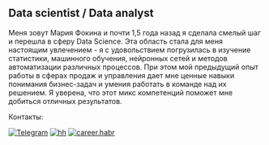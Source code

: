 ## Data scientist / Data analyst

Меня зовут Мария Фокина и почти 1,5 года назад я сделала смелый шаг и перешла в сферу Data Science. Эта область стала для меня настоящим увлечением - я с удовольствием погрузилась в изучение статистики, машинного обучения, нейронных сетей и методов автоматизации различных процессов. При этом мой предыдущий опыт работы в сферах продаж и управления дает мне ценные навыки понимания бизнес-задач и умения работать в команде над их решением. Я уверена, что этот микс компетенций поможет мне добиться отличных результатов.

Контакты:

[![Telegram](https://img.shields.io/badge/Telegram-%2326A5E4?style=flat&logo=Telegram&logoColor=%2326A5E4&labelColor=white&color=%2326A5E4)]([https://t.me/A_Vorosh](https://t.me/Ssomnia))
[![hh](https://img.shields.io/badge/hh-white?style=flat&logo=hh&logoColor=red&label=HeadHunter&labelColor=white&color=red)](https://hh.ru/applicant/resumes/view?resume=45e2efd2ff0cf69bd80039ed1f37576e43324e&customDomain=1")
[![career.habr](https://img.shields.io/badge/career.habr-%2365A3BE?style=flat&logo=habr&labelColor=white&color=%2365A3BE)](https://career.habr.com/cassiopea)

